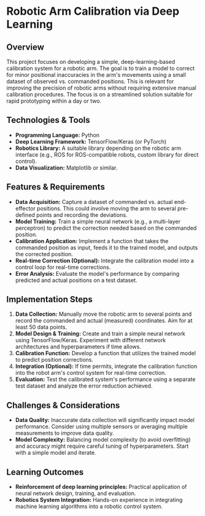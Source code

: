 # Robotic Arm Calibration via Deep Learning

## Overview
This project focuses on developing a simple, deep-learning-based calibration system for a robotic arm.  The goal is to train a model to correct for minor positional inaccuracies in the arm's movements using a small dataset of observed vs. commanded positions.  This is relevant for improving the precision of robotic arms without requiring extensive manual calibration procedures.  The focus is on a streamlined solution suitable for rapid prototyping within a day or two.

## Technologies & Tools
* **Programming Language:** Python
* **Deep Learning Framework:** TensorFlow/Keras (or PyTorch)
* **Robotics Library:**  A suitable library depending on the robotic arm interface (e.g., ROS for ROS-compatible robots, custom library for direct control).
* **Data Visualization:** Matplotlib or similar.


## Features & Requirements
- **Data Acquisition:**  Capture a dataset of commanded vs. actual end-effector positions.  This could involve moving the arm to several pre-defined points and recording the deviations.
- **Model Training:** Train a simple neural network (e.g., a multi-layer perceptron) to predict the correction needed based on the commanded position.
- **Calibration Application:** Implement a function that takes the commanded position as input, feeds it to the trained model, and outputs the corrected position.
- **Real-time Correction (Optional):**  Integrate the calibration model into a control loop for real-time corrections.
- **Error Analysis:**  Evaluate the model's performance by comparing predicted and actual positions on a test dataset.


## Implementation Steps
1. **Data Collection:** Manually move the robotic arm to several points and record the commanded and actual (measured) coordinates.  Aim for at least 50 data points.
2. **Model Design & Training:** Create and train a simple neural network using TensorFlow/Keras.  Experiment with different network architectures and hyperparameters if time allows.
3. **Calibration Function:** Develop a function that utilizes the trained model to predict position corrections.
4. **Integration (Optional):**  If time permits, integrate the calibration function into the robot arm's control system for real-time correction.
5. **Evaluation:** Test the calibrated system's performance using a separate test dataset and analyze the error reduction achieved.


## Challenges & Considerations
- **Data Quality:**  Inaccurate data collection will significantly impact model performance.  Consider using multiple sensors or averaging multiple measurements to improve data quality.
- **Model Complexity:** Balancing model complexity (to avoid overfitting) and accuracy might require careful tuning of hyperparameters.  Start with a simple model and iterate.


## Learning Outcomes
- **Reinforcement of deep learning principles:**  Practical application of neural network design, training, and evaluation.
- **Robotics System Integration:** Hands-on experience in integrating machine learning algorithms into a robotic control system.

